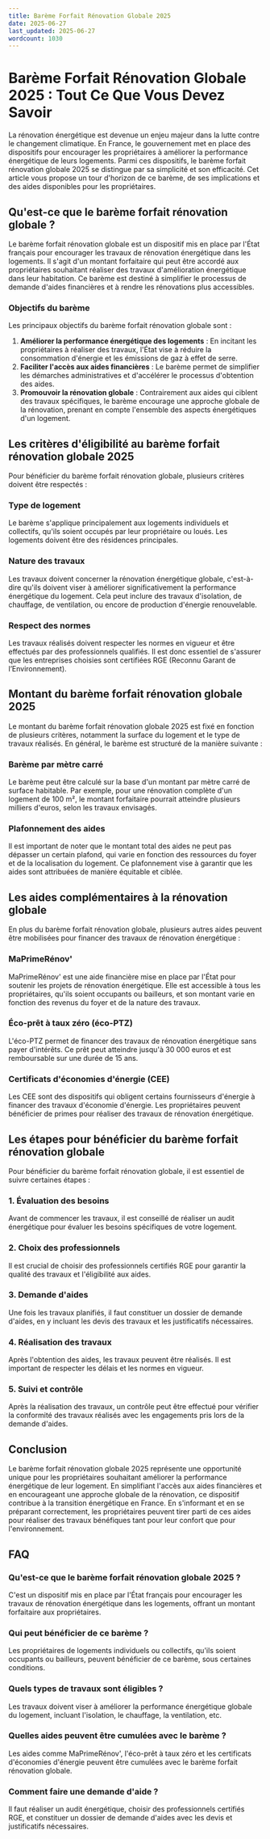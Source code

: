 ```yaml
---
title: Barème Forfait Rénovation Globale 2025
date: 2025-06-27
last_updated: 2025-06-27
wordcount: 1030
---
```


# Barème Forfait Rénovation Globale 2025 : Tout Ce Que Vous Devez Savoir

La rénovation énergétique est devenue un enjeu majeur dans la lutte contre le changement climatique. En France, le gouvernement met en place des dispositifs pour encourager les propriétaires à améliorer la performance énergétique de leurs logements. Parmi ces dispositifs, le barème forfait rénovation globale 2025 se distingue par sa simplicité et son efficacité. Cet article vous propose un tour d'horizon de ce barème, de ses implications et des aides disponibles pour les propriétaires.

## Qu'est-ce que le barème forfait rénovation globale ?

Le barème forfait rénovation globale est un dispositif mis en place par l'État français pour encourager les travaux de rénovation énergétique dans les logements. Il s'agit d'un montant forfaitaire qui peut être accordé aux propriétaires souhaitant réaliser des travaux d'amélioration énergétique dans leur habitation. Ce barème est destiné à simplifier le processus de demande d'aides financières et à rendre les rénovations plus accessibles.

### Objectifs du barème

Les principaux objectifs du barème forfait rénovation globale sont :

1. **Améliorer la performance énergétique des logements** : En incitant les propriétaires à réaliser des travaux, l'État vise à réduire la consommation d'énergie et les émissions de gaz à effet de serre.
2. **Faciliter l'accès aux aides financières** : Le barème permet de simplifier les démarches administratives et d'accélérer le processus d'obtention des aides.
3. **Promouvoir la rénovation globale** : Contrairement aux aides qui ciblent des travaux spécifiques, le barème encourage une approche globale de la rénovation, prenant en compte l'ensemble des aspects énergétiques d'un logement.

## Les critères d'éligibilité au barème forfait rénovation globale 2025

Pour bénéficier du barème forfait rénovation globale, plusieurs critères doivent être respectés :

### Type de logement

Le barème s'applique principalement aux logements individuels et collectifs, qu'ils soient occupés par leur propriétaire ou loués. Les logements doivent être des résidences principales.

### Nature des travaux

Les travaux doivent concerner la rénovation énergétique globale, c'est-à-dire qu'ils doivent viser à améliorer significativement la performance énergétique du logement. Cela peut inclure des travaux d'isolation, de chauffage, de ventilation, ou encore de production d'énergie renouvelable.

### Respect des normes

Les travaux réalisés doivent respecter les normes en vigueur et être effectués par des professionnels qualifiés. Il est donc essentiel de s'assurer que les entreprises choisies sont certifiées RGE (Reconnu Garant de l’Environnement).

## Montant du barème forfait rénovation globale 2025

Le montant du barème forfait rénovation globale 2025 est fixé en fonction de plusieurs critères, notamment la surface du logement et le type de travaux réalisés. En général, le barème est structuré de la manière suivante :

### Barème par mètre carré

Le barème peut être calculé sur la base d'un montant par mètre carré de surface habitable. Par exemple, pour une rénovation complète d'un logement de 100 m², le montant forfaitaire pourrait atteindre plusieurs milliers d'euros, selon les travaux envisagés.

### Plafonnement des aides

Il est important de noter que le montant total des aides ne peut pas dépasser un certain plafond, qui varie en fonction des ressources du foyer et de la localisation du logement. Ce plafonnement vise à garantir que les aides sont attribuées de manière équitable et ciblée.

## Les aides complémentaires à la rénovation globale

En plus du barème forfait rénovation globale, plusieurs autres aides peuvent être mobilisées pour financer des travaux de rénovation énergétique :

### MaPrimeRénov'

MaPrimeRénov' est une aide financière mise en place par l'État pour soutenir les projets de rénovation énergétique. Elle est accessible à tous les propriétaires, qu'ils soient occupants ou bailleurs, et son montant varie en fonction des revenus du foyer et de la nature des travaux.

### Éco-prêt à taux zéro (éco-PTZ)

L'éco-PTZ permet de financer des travaux de rénovation énergétique sans payer d'intérêts. Ce prêt peut atteindre jusqu'à 30 000 euros et est remboursable sur une durée de 15 ans.

### Certificats d'économies d'énergie (CEE)

Les CEE sont des dispositifs qui obligent certains fournisseurs d'énergie à financer des travaux d'économie d'énergie. Les propriétaires peuvent bénéficier de primes pour réaliser des travaux de rénovation énergétique.

## Les étapes pour bénéficier du barème forfait rénovation globale

Pour bénéficier du barème forfait rénovation globale, il est essentiel de suivre certaines étapes :

### 1. Évaluation des besoins

Avant de commencer les travaux, il est conseillé de réaliser un audit énergétique pour évaluer les besoins spécifiques de votre logement.

### 2. Choix des professionnels

Il est crucial de choisir des professionnels certifiés RGE pour garantir la qualité des travaux et l'éligibilité aux aides.

### 3. Demande d'aides

Une fois les travaux planifiés, il faut constituer un dossier de demande d'aides, en y incluant les devis des travaux et les justificatifs nécessaires.

### 4. Réalisation des travaux

Après l'obtention des aides, les travaux peuvent être réalisés. Il est important de respecter les délais et les normes en vigueur.

### 5. Suivi et contrôle

Après la réalisation des travaux, un contrôle peut être effectué pour vérifier la conformité des travaux réalisés avec les engagements pris lors de la demande d'aides.

## Conclusion

Le barème forfait rénovation globale 2025 représente une opportunité unique pour les propriétaires souhaitant améliorer la performance énergétique de leur logement. En simplifiant l'accès aux aides financières et en encourageant une approche globale de la rénovation, ce dispositif contribue à la transition énergétique en France. En s'informant et en se préparant correctement, les propriétaires peuvent tirer parti de ces aides pour réaliser des travaux bénéfiques tant pour leur confort que pour l'environnement.

## FAQ

### Qu'est-ce que le barème forfait rénovation globale 2025 ?

C'est un dispositif mis en place par l'État français pour encourager les travaux de rénovation énergétique dans les logements, offrant un montant forfaitaire aux propriétaires.

### Qui peut bénéficier de ce barème ?

Les propriétaires de logements individuels ou collectifs, qu'ils soient occupants ou bailleurs, peuvent bénéficier de ce barème, sous certaines conditions.

### Quels types de travaux sont éligibles ?

Les travaux doivent viser à améliorer la performance énergétique globale du logement, incluant l'isolation, le chauffage, la ventilation, etc.

### Quelles aides peuvent être cumulées avec le barème ?

Les aides comme MaPrimeRénov', l'éco-prêt à taux zéro et les certificats d'économies d'énergie peuvent être cumulées avec le barème forfait rénovation globale.

### Comment faire une demande d'aide ?

Il faut réaliser un audit énergétique, choisir des professionnels certifiés RGE, et constituer un dossier de demande d'aides avec les devis et justificatifs nécessaires.